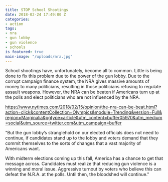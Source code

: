 ```yaml
---
title: STOP School Shootings
date: 2018-02-24 17:49:00 Z
categories:
- action
tags:
- nra
- gun lobby
- gun violence
- schools
is featured: true
main-image: "/uploads/nra.jpg"
---
```


School shootings have, unfortunately, become all to common. Little is being done to fix this problem due to the power of the gun lobby. Due to the corrupt campaign finance system, the NRA gives massive amounts of money to many politicians, resulting in those politicians refusing to regulate assault weapons. However, the NRA can be beaten if Americans turn up at the polls and elect politicians who are not influenced by the NRA.

https://www.nytimes.com/2018/02/15/opinion/the-nra-can-be-beat.html?action=click&contentCollection=Olympics&module=Trending&version=Full&region=Marginalia&pgtype=article&utm_content=buffer05970&utm_medium=social&utm_source=twitter.com&utm_campaign=buffer

"But the gun lobby’s stranglehold on our elected officials does not need to continue, if candidates stand up to the lobby and voters demand that they commit themselves to the sorts of changes that a vast majority of Americans want.

With midterm elections coming up this fall, America has a chance to get that message across. Candidates must realize that reducing gun violence is a winning and moral issue. Aggressive turnout by voters who believe this can defeat the N.R.A. at the polls. Until then, the bloodshed will continue."